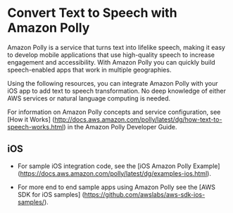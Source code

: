 # Convert Text to Speech with Amazon Polly

Amazon Polly is a service that turns text into lifelike speech, making it easy to develop mobile applications that use high-quality speech to increase engagement and accessibility. With Amazon Polly you can  quickly build speech-enabled apps that work in multiple geographies.

Using the following resources, you can integrate Amazon Polly with your iOS app to add text to speech transformation. No deep knowledge of either AWS services or natural language computing is needed.

For information on Amazon Polly concepts and service configuration, see [How it Works] (http://docs.aws.amazon.com/polly/latest/dg/how-text-to-speech-works.html) in the Amazon Polly Developer Guide.

## iOS

* For sample iOS integration code, see the [iOS Amazon Polly Example] (https://docs.aws.amazon.com/polly/latest/dg/examples-ios.html).

* For more end to end sample apps using Amazon Polly see the [AWS SDK for iOS samples] (https://github.com/awslabs/aws-sdk-ios-samples/).
